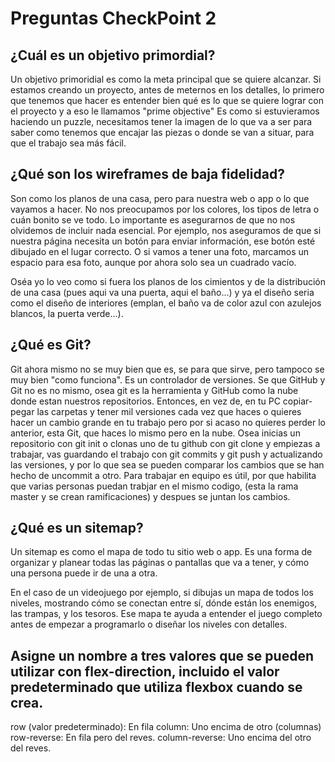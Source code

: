 # Preguntas CheckPoint 2 

## ¿Cuál es un objetivo primordial?

Un objetivo primoridial es como la meta principal que se quiere alcanzar. Si estamos creando un proyecto, antes de meternos en los detalles, lo primero que tenemos que hacer es entender bien qué es lo que se quiere lograr con el proyecto y a eso le llamamos "prime objective"
Es como si estuvieramos haciendo un puzzle, necesitamos tener la imagen de lo que va a ser para saber como tenemos que encajar las piezas o donde se van a situar, para que el trabajo sea más fácil.


## ¿Qué son los wireframes de baja fidelidad?

Son como los planos de una casa, pero para nuestra web o app o lo que vayamos a hacer. No nos preocupamos por los colores, los tipos de letra o cuán bonito se ve todo. Lo importante es asegurarnos de que no nos olvidemos de incluir nada esencial. Por ejemplo, nos aseguramos de que si nuestra página necesita un botón para enviar información, ese botón esté dibujado en el lugar correcto. O si vamos a tener una foto, marcamos un espacio para esa foto, aunque por ahora solo sea un cuadrado vacío.

Oséa yo lo veo como si fuera los planos de los cimientos y de la distribución de una casa (pues aqui va una puerta, aqui el baño...) y ya el diseño seria como el diseño de interiores (emplan, el baño va de color azul con azulejos blancos, la puerta verde...).


## ¿Qué es Git?

Git ahora mismo no se muy bien que es, se para que sirve, pero tampoco se muy bien "como funciona". Es un controlador de versiones. Se que GitHub y Git no es no mismo, osea git es la herramienta y GitHub como la nube donde estan nuestros repositorios.
Entonces, en vez de, en tu PC copiar-pegar las carpetas y tener mil versiones cada vez que haces o quieres hacer un cambio grande en tu trabajo pero por si acaso no quieres perder lo anterior, esta Git, que haces lo mismo pero en la nube.
Osea inicias un repositorio con git init o clonas uno de tu github con git clone y empiezas a trabajar, vas guardando el trabajo con git commits y git push y actualizando las versiones, y por lo que sea se pueden comparar los cambios que se han hecho de uncommit a otro.
Para trabajar en equipo es útil, por que habilita que varias personas puedan trabjar en el mismo codigo, (esta la rama master y se crean ramificaciones) y despues se juntan los cambios.

## ¿Qué es un sitemap?
Un sitemap es como el mapa de todo tu sitio web o app. Es una forma de organizar y planear todas las páginas o pantallas que va a tener, y cómo una persona puede ir de una a otra.

En el caso de un videojuego por ejemplo,  si dibujas  un mapa de todos los niveles, mostrando cómo se conectan entre sí, dónde están los enemigos, las trampas, y los tesoros. Ese mapa te ayuda a entender el juego completo antes de empezar a programarlo o diseñar los niveles con detalles.


## Asigne un nombre a tres valores que se pueden utilizar con flex-direction, incluido el valor predeterminado que utiliza flexbox cuando se crea.

row (valor predeterminado): En fila
column: Uno encima de otro (columnas)
row-reverse: En fila pero del reves.
column-reverse: Uno encima del otro del reves.